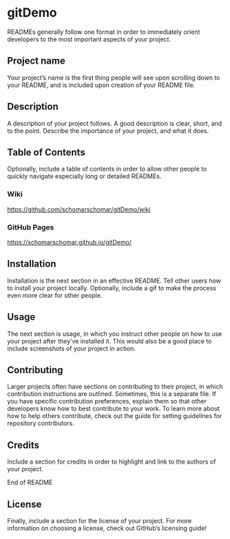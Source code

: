# gitDemo
READMEs generally follow one format in order to immediately orient developers to the most important aspects of your project.

## Project name 
Your project’s name is the first thing people will see upon scrolling down to your README, and is included upon creation of your README file.

## Description 
A description of your project follows. A good description is clear, short, and to the point. Describe the importance of your project, and what it does.

## Table of Contents
Optionally, include a table of contents in order to allow other people to quickly navigate especially long or detailed READMEs.

### Wiki
https://github.com/schomarschomar/gitDemo/wiki

### GitHub Pages
https://schomarschomar.github.io/gitDemo/

## Installation
Installation is the next section in an effective README. Tell other users how to install your project locally. Optionally, include a gif to make the process even more clear for other people.

## Usage
The next section is usage, in which you instruct other people on how to use your project after they’ve installed it. This would also be a good place to include screenshots of your project in action.

## Contributing
Larger projects often have sections on contributing to their project, in which contribution instructions are outlined. Sometimes, this is a separate file. If you have specific contribution preferences, explain them so that other developers know how to best contribute to your work. To learn more about how to help others contribute, check out the guide for setting guidelines for repository contributors.

## Credits
Include a section for credits in order to highlight and link to the authors of your project.

End of README

## License
Finally, include a section for the license of your project. For more information on choosing a license, check out GitHub’s licensing guide!
